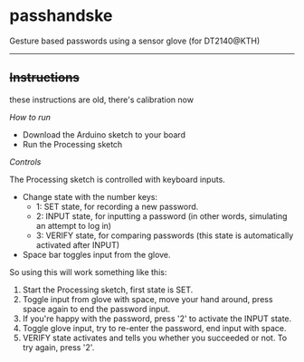 passhandske
===========

Gesture based passwords using a sensor glove (for DT2140@KTH)

___

~~Instructions~~
---
these instructions are old, there's calibration now

_How to run_
* Download the Arduino sketch to your board
* Run the Processing sketch

_Controls_

The Processing sketch is controlled with keyboard inputs.

* Change state with the number keys:
  * 1: SET state, for recording a new password.
  * 2: INPUT state, for inputting a password (in other words, simulating an attempt to log in)
  * 3: VERIFY state, for comparing passwords (this state is automatically activated after INPUT)
* Space bar toggles input from the glove.

So using this will work something like this:

1. Start the Processing sketch, first state is SET.
2. Toggle input from glove with space, move your hand around, press space again to end the password input.
3. If you're happy with the password, press '2' to activate the INPUT state.
4. Toggle glove input, try to re-enter the password, end input with space.
5. VERIFY state activates and tells you whether you succeeded or not. To try again, press '2'.
